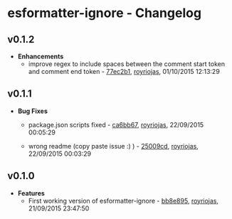 
# esformatter-ignore - Changelog
## v0.1.2
- **Enhancements**
  - improve regex to include spaces between the comment start token and comment end token - [77ec2b1]( https://github.com/royriojas/esformatter-ignore/commit/77ec2b1 ), [royriojas](https://github.com/royriojas), 01/10/2015 12:13:29

    
## v0.1.1
- **Bug Fixes**
  - package.json scripts fixed - [ca6bb67]( https://github.com/royriojas/esformatter-ignore/commit/ca6bb67 ), [royriojas](https://github.com/royriojas), 22/09/2015 00:05:29

    
  - wrong readme (copy paste issue :) ) - [25009cd]( https://github.com/royriojas/esformatter-ignore/commit/25009cd ), [royriojas](https://github.com/royriojas), 22/09/2015 00:03:29

    
## v0.1.0
- **Features**
  - First working version of esformatter-ignore - [bb8e895]( https://github.com/royriojas/esformatter-ignore/commit/bb8e895 ), [royriojas](https://github.com/royriojas), 21/09/2015 23:47:50

    
